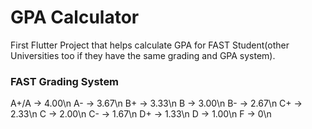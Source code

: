 # GPA Calculator

First Flutter Project that helps calculate GPA for FAST Student(other Universities too if they have the same grading and GPA system).

### FAST Grading System

A+/A -> 4.00\n
A-   -> 3.67\n
B+   -> 3.33\n
B    -> 3.00\n
B-   -> 2.67\n
C+   -> 2.33\n
C    -> 2.00\n
C-   -> 1.67\n
D+   -> 1.33\n
D    -> 1.00\n
F    -> 0\n
